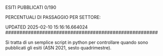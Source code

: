 ESITI PUBBLICATI 0/190 

PERCENTUALI DI PASSAGGIO PER SETTORE:

UPDATED 2025-02-10 15:16:16.664024
###################################################### 

Si tratta di un semplice script in python per controllare quando sono pubblicati gli esiti (ASN 2021, sesto quadrimestre).


